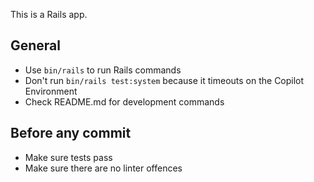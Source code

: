 This is a Rails app.

## General

- Use `bin/rails` to run Rails commands
- Don't run `bin/rails test:system` because it timeouts on the Copilot Environment
- Check README.md for development commands

## Before any commit

- Make sure tests pass
- Make sure there are no linter offences
